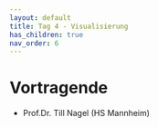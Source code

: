 ```yaml
---
layout: default
title: Tag 4 - Visualisierung
has_children: true
nav_order: 6
---
```


# Vortragende
* Prof.Dr. Till Nagel (HS Mannheim)
